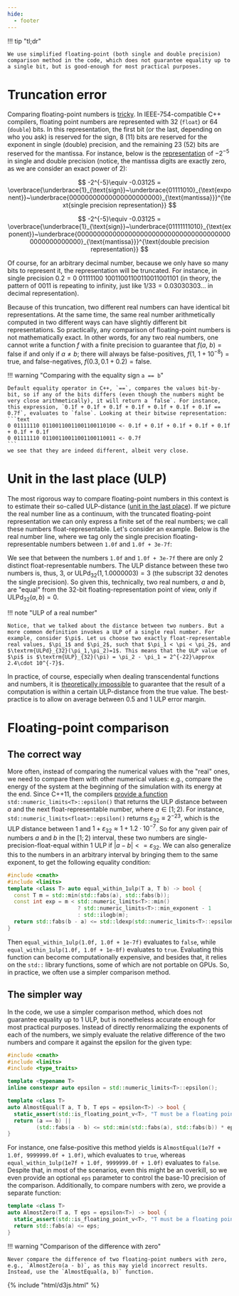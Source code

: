 ```yaml
---
hide:
  - footer
---
```


!!! tip "tl;dr"

    We use simplified floating-point (both single and double precision) comparison method in the code, which does not guarantee equality up to a single bit, but is good-enough for most practical purposes.
    

# Truncation error

Comparing floating-point numbers is [tricky](https://codingnest.com/the-little-things-comparing-floating-point-numbers/). In IEEE-754-compatible C++ compilers, floating point numbers are represented with 32 (`float`) or 64 (`double`) bits. In this representation, the first bit (or the last, depending on who you ask) is reserved for the sign, 8 (11) bits are reserved for the exponent in single (double) precision, and the remaining 23 (52) bits are reserved for the mantissa. For instance, below is the [representation](https://baseconvert.com/ieee-754-floating-point) of $-2^{-5}$ in single and double precision (notice, the mantissa digits are exactly zero, as we are consider an exact power of $2$):

$$
-2^{-5}\equiv -0.03125 = \overbrace{\underbrace{1}_{\text{sign}}~\underbrace{01111010}_{\text{exponent}}~\underbrace{00000000000000000000000}_{\text{mantissa}}}^{\text{single precision representation}}
$$

$$
-2^{-5}\equiv -0.03125 = \overbrace{\underbrace{1}_{\text{sign}}~\underbrace{01111111010}_{\text{exponent}}~\underbrace{0000000000000000000000000000000000000000000000000000}_{\text{mantissa}}}^{\text{double precision representation}}
$$

Of course, for an arbitrary decimal number, because we only have so many bits to represent it, the representation will be truncated. For instance, in single precision $0.2 = 0~01111100~10011001100110011001101$ (in theory, the pattern of $0011$ is repeating to infinity, just like $1/33 = 0.03030303...$ in decimal representation).

Because of this truncation, two different real numbers can have identical bit representations. At the same time, the same real number arithmetically computed in two different ways can have slightly different bit representations. So practically, any comparison of floating-point numbers is not mathematically exact. In other words, for any two real numbers, one cannot write a function $f$ with a finite precision to guarantee that $f(a,~b) = \textrm{false}$ if and only if $a\ne b$; there will always be false-positives, $f(1,~1+10^{-8})=\textrm{true}$, and false-negatives, $f(0.3,0.1+0.2) =\textrm{false}$.

!!! warning "Comparing with the equality sign `a == b`"

    Default equality operator in C++, `==`, compares the values bit-by-bit, so if any of the bits differs (even though the numbers might be very close arithmetically), it will return a `false`. For instance, this expression, `0.1f + 0.1f + 0.1f + 0.1f + 0.1f + 0.1f + 0.1f == 0.7f`, evaluates to `false`. Looking at their bitwise representation:
    ```text
    0 01111110 01100110011001100110100 <- 0.1f + 0.1f + 0.1f + 0.1f + 0.1f + 0.1f + 0.1f
    0 01111110 01100110011001100110011 <- 0.7f
    ```
    we see that they are indeed different, albeit very close.

# Unit in the last place (ULP)

The most rigorous way to compare floating-point numbers in this context is to estimate their so-called ULP-distance ([unit in the last place](https://en.wikipedia.org/wiki/Unit_in_the_last_place)). If we picture the real number line as a continuum, with the truncated floating-point representation we can only express a finite set of the real numbers; we call these numbers float-representable. Let's consider an example. Below is the real number line, where we tag only the single precision floating-representable numbers between `1.0f` and `1.0f + 3e-7f`:

<div id="plotulps0"></div>

We see that between the numbers `1.0f` and `1.0f + 3e-7f` there are only $2$ distinct float-representable numbers. The ULP distance between these two numbers is, thus, $3$, or $\textrm{ULPd}_{32}(1, 1.0000003) = 3$ (the subscript $32$ denotes the single precision). So given this, technically, two real numbers, $a$ and $b$, are "equal" from the 32-bit floating-representation point of view, only if $\textrm{ULPd}_{32}(a, b) = 0$.

!!! note "ULP of a real number"

    Notice, that we talked about the distance between two numbers. But a more common definition invokes a ULP of a single real number. For example, consider $\pi$. Let us choose two exactly float-representable real values, $\pi_1$ and $\pi_2$, such that $\pi_1 < \pi < \pi_2$, and $\textrm{ULPd}_{32}(\pi_1,\pi_2)=1$. This means that the ULP value of $\pi$ is $\textrm{ULP}_{32}(\pi) = \pi_2 - \pi_1 = 2^{-22}\approx 2.4\cdot 10^{-7}$.

In practice, of course, especially when dealing transcendental functions and numbers, it is [theoretically impossible](https://en.wikipedia.org/wiki/Rounding#Table-maker's_dilemma) to guarantee that the result of a computation is within a certain ULP-distance from the true value. The best-practice is to allow on average between $0.5$ and $1$ ULP error margin. 

# Floating-point comparison

## The correct way

More often, instead of comparing the numerical values with the "real" ones, we need to compare them with other numerical values: e.g., compare the energy of the system at the beginning of the simulation with its energy at the end. Since C++11, the compilers [provide a function](https://en.cppreference.com/w/cpp/types/numeric_limits/epsilon) `std::numeric_limits<T>::epsilon()` that returns the ULP distance between $a$ and the next float-representable number, where $a\in [1;2)$. For instance, `std::numeric_limits<float>::epsilon()` returns $\varepsilon_{32}\equiv 2^{-23}$, which is the ULP distance between $1$ and $1 + \varepsilon_{32}\approx 1 + 1.2\cdot 10^{-7}$. So for any given pair of numbers $a$ and $b$ in the $[1;2)$ interval, these two numbers are single-precision-float-equal within $1$ ULP if $|a-b|<=\varepsilon_{32}$. We can also generalize this to the numbers in an arbitrary interval by bringing them to the same exponent, to get the following equality condition:

```c++
#include <cmath>
#include <limits>
template <class T> auto equal_within_1ulp(T a, T b) -> bool {
  const T m = std::min(std::fabs(a), std::fabs(b));
  const int exp = m < std::numeric_limits<T>::min()
                      ? std::numeric_limits<T>::min_exponent - 1
                      : std::ilogb(m);
  return std::fabs(b - a) <= std::ldexp(std::numeric_limits<T>::epsilon(), exp);
}
```

Then `equal_within_1ulp(1.0f, 1.0f + 1e-7f)` evaluates to `false`, while `equal_within_1ulp(1.0f, 1.0f + 1e-8f)` evaluates to `true`. Evaluating this function can become computationally expensive, and besides that, it relies on the `std::` library functions, some of which are not portable on GPUs. So, in practice, we often use a simpler comparison method.

## The simpler way

In the code, we use a simpler comparison method, which does not guarantee equality up to $1$ ULP, but is nonetheless accurate enough for most practical purposes. Instead of directly renormalizing the exponents of each of the numbers, we simply evaluate the relative difference of the two numbers and compare it against the epsilon for the given type:

```c++
#include <cmath>
#include <limits>
#include <type_traits>

template <typename T>
inline constexpr auto epsilon = std::numeric_limits<T>::epsilon();

template <class T> 
auto AlmostEqual(T a, T b, T eps = epsilon<T>) -> bool {
  static_assert(std::is_floating_point_v<T>, "T must be a floating point type");
  return (a == b) ||
         (std::fabs(a - b) <= std::min(std::fabs(a), std::fabs(b)) * eps);
}
```

For instance, one false-positive this method yields is `AlmostEqual(1e7f + 1.0f, 9999999.0f + 1.0f)`, which evaluates to `true`, whereas `equal_within_1ulp(1e7f + 1.0f, 9999999.0f + 1.0f)` evaluates to `false`. Despite that, in most of the scenarios, even this might be an overkill, so we even provide an optional `eps` parameter to control the base-10 precision of the comparison. Additionally, to compare numbers with zero, we provide a separate function:

```c++
template <class T>
auto AlmostZero(T a, T eps = epsilon<T>) -> bool {
  static_assert(std::is_floating_point_v<T>, "T must be a floating point type");
  return std::fabs(a) <= eps;
}
```

!!! warning "Comparison of the difference with zero"

    Never compare the difference of two floating-point numbers with zero, e.g., `AlmostZero(a - b)`, as this may yield incorrect results. Instead, use the `AlmostEqual(a, b)` function.


<script src="../ulps.js"></script>
{% include "html/d3js.html" %}